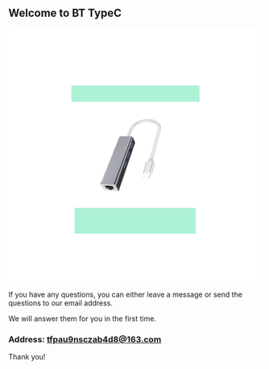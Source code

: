 ## Welcome to BT TypeC

![Image](icon-1024.png)

If you have any questions, you can either leave a message or send the questions to our email address.

We will answer them for you in the first time.

### Address: tfpau9nsczab4d8@163.com

Thank you!

